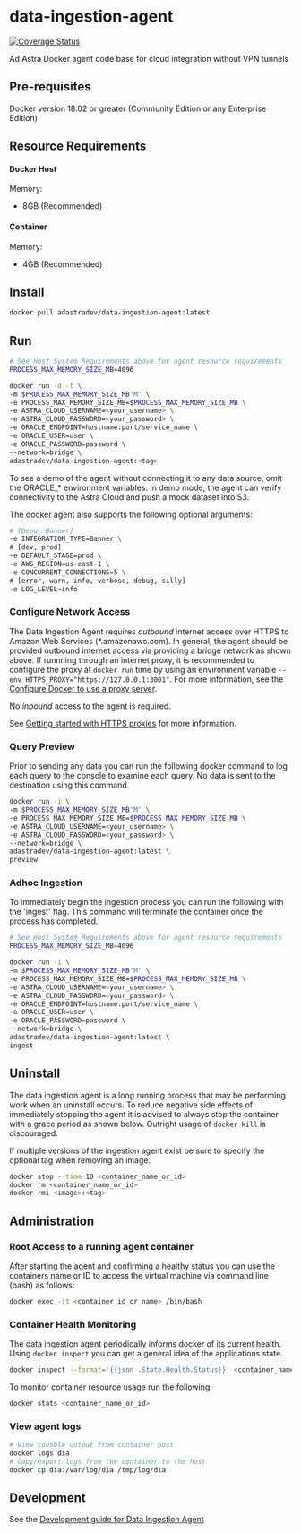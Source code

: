# data-ingestion-agent
[![Coverage Status](https://coveralls.io/repos/github/adastradev/data-ingestion-agent/badge.svg?branch=master)](https://coveralls.io/github/adastradev/data-ingestion-agent?branch=master)

Ad Astra Docker agent code base for cloud integration without VPN tunnels

## Pre-requisites
Docker version 18.02 or greater (Community Edition or any Enterprise Edition)

## Resource Requirements

#### Docker Host

Memory:

* 8GB (Recommended)

#### Container

Memory:

* 4GB (Recommended)

## Install
```sh
docker pull adastradev/data-ingestion-agent:latest
```

## Run

```sh
# See Host System Requirements above for agent resource requirements
PROCESS_MAX_MEMORY_SIZE_MB=4096

docker run -d -t \
-m $PROCESS_MAX_MEMORY_SIZE_MB'M' \
-e PROCESS_MAX_MEMORY_SIZE_MB=$PROCESS_MAX_MEMORY_SIZE_MB \
-e ASTRA_CLOUD_USERNAME=<your_username> \
-e ASTRA_CLOUD_PASSWORD=<your_password> \
-e ORACLE_ENDPOINT=hostname:port/service_name \
-e ORACLE_USER=user \
-e ORACLE_PASSWORD=password \
--network=bridge \
adastradev/data-ingestion-agent:<tag>
```

To see a demo of the agent without connecting it to any data source, omit the ORACLE_* environment variables. In demo mode, the agent can verify connectivity to the Astra Cloud and push a mock dataset into S3.

The docker agent also supports the following optional arguments:
```sh
# [Demo, Banner]
-e INTEGRATION_TYPE=Banner \
# [dev, prod]
-e DEFAULT_STAGE=prod \
-e AWS_REGION=us-east-1 \
-e CONCURRENT_CONNECTIONS=5 \
# [error, warn, info, verbose, debug, silly]
-e LOG_LEVEL=info
```

### Configure Network Access
The Data Ingestion Agent requires *outbound* internet access over HTTPS to Amazon Web Services (*.amazonaws.com). In general, the agent should be provided outbound internet access via providing a bridge network as shown above. If runnning through an internet proxy, it is recommended to configure the proxy at `docker run` time by using an environment variable `--env HTTPS_PROXY="https://127.0.0.1:3001"`. For more information, see the [Configure Docker to use a proxy server](https://docs.docker.com/network/proxy/).

No *inbound* access to the agent is required.

See [Getting started with HTTPS proxies](https://github.com/adastradev/data-ingestion-agent/blob/master/docs/HttpsProxy.md) for more information.

### Query Preview
Prior to sending any data you can run the following docker command to log each query to the console to examine each query. No data is sent to the destination using this command.

```sh
docker run -i \
-m $PROCESS_MAX_MEMORY_SIZE_MB'M' \
-e PROCESS_MAX_MEMORY_SIZE_MB=$PROCESS_MAX_MEMORY_SIZE_MB \
-e ASTRA_CLOUD_USERNAME=<your_username> \
-e ASTRA_CLOUD_PASSWORD=<your_password> \
--network=bridge \
adastradev/data-ingestion-agent:latest \
preview
```

### Adhoc Ingestion
To immediately begin the ingestion process you can run the following with the 'ingest' flag. This command will terminate the container once the process has completed.

```sh
# See Host System Requirements above for agent resource requirements
PROCESS_MAX_MEMORY_SIZE_MB=4096

docker run -i \
-m $PROCESS_MAX_MEMORY_SIZE_MB'M' \
-e PROCESS_MAX_MEMORY_SIZE_MB=$PROCESS_MAX_MEMORY_SIZE_MB \
-e ASTRA_CLOUD_USERNAME=<your_username> \
-e ASTRA_CLOUD_PASSWORD=<your_password> \
-e ORACLE_ENDPOINT=hostname:port/service_name \
-e ORACLE_USER=user \
-e ORACLE_PASSWORD=password \
--network=bridge \
adastradev/data-ingestion-agent:latest \
ingest
```

## Uninstall
The data ingestion agent is a long running process that may be performing work when an uninstall occurs. To reduce negative side effects of immediately stopping the agent it is advised to always stop the container with a grace period as shown below. Outright usage of `docker kill` is discouraged.

If multiple versions of the ingestion agent exist be sure to specify the optional tag when removing an image.

```sh
docker stop --time 10 <container_name_or_id>
docker rm <container_name_or_id>
docker rmi <image>:<tag>
```

## Administration

### Root Access to a running agent container
After starting the agent and confirming a healthy status you can use the containers name or ID to access the virtual machine via command line (bash) as follows:

```sh
docker exec -it <container_id_or_name> /bin/bash
```

### Container Health Monitoring
The data ingestion agent periodically informs docker of its current health. Using `docker inspect` you can get a general idea of the applications state.

```sh
docker inspect --format='{{json .State.Health.Status}}' <container_name_or_id>
```

To monitor container resource usage run the following:
```sh
docker stats <container_name_or_id>
```

### View agent logs
```sh
# View console output from container host
docker logs dia
# Copy/export logs from the container to the host
docker cp dia:/var/log/dia /tmp/log/dia
```

## Development
See the [Development guide for Data Ingestion Agent](https://github.com/adastradev/data-ingestion-agent/blob/master/docs/DevelopmentGuide.md)